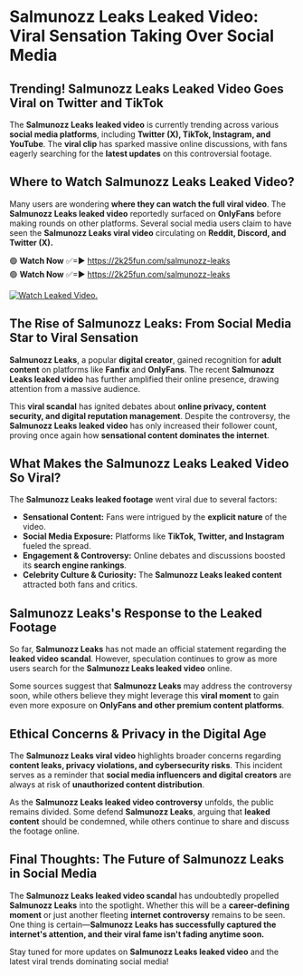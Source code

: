 # Salmunozz Leaks Leaked Video: Viral Sensation Taking Over Social Media

## **Trending! Salmunozz Leaks Leaked Video Goes Viral on Twitter and TikTok**
The **Salmunozz Leaks leaked video** is currently trending across various **social media platforms**, including **Twitter (X), TikTok, Instagram, and YouTube**. The **viral clip** has sparked massive online discussions, with fans eagerly searching for the **latest updates** on this controversial footage.

## **Where to Watch Salmunozz Leaks Leaked Video?**
Many users are wondering **where they can watch the full viral video**. The **Salmunozz Leaks leaked video** reportedly surfaced on **OnlyFans** before making rounds on other platforms. Several social media users claim to have seen the **Salmunozz Leaks viral video** circulating on **Reddit, Discord, and Twitter (X).**

🟢 **Watch Now** ✅=► https://2k25fun.com/salmunozz-leaks  
🟢 **Watch Now** ✅=► https://2k25fun.com/salmunozz-leaks  

[![Watch Leaked Video.](https://miro.medium.com/v2/resize:fit:828/format:webp/1*cilzJN44JGOrTw9NJCrNHA.gif "Watch Leaked Video")](https://2k25fun.com/salmunozz-leaks)

## **The Rise of Salmunozz Leaks: From Social Media Star to Viral Sensation**
**Salmunozz Leaks**, a popular **digital creator**, gained recognition for **adult content** on platforms like **Fanfix** and **OnlyFans**. The recent **Salmunozz Leaks leaked video** has further amplified their online presence, drawing attention from a massive audience.

This **viral scandal** has ignited debates about **online privacy, content security, and digital reputation management**. Despite the controversy, the **Salmunozz Leaks leaked video** has only increased their follower count, proving once again how **sensational content dominates the internet**.

## **What Makes the Salmunozz Leaks Leaked Video So Viral?**
The **Salmunozz Leaks leaked footage** went viral due to several factors:
- **Sensational Content:** Fans were intrigued by the **explicit nature** of the video.
- **Social Media Exposure:** Platforms like **TikTok, Twitter, and Instagram** fueled the spread.
- **Engagement & Controversy:** Online debates and discussions boosted its **search engine rankings**.
- **Celebrity Culture & Curiosity:** The **Salmunozz Leaks leaked content** attracted both fans and critics.

## **Salmunozz Leaks's Response to the Leaked Footage**
So far, **Salmunozz Leaks** has not made an official statement regarding the **leaked video scandal**. However, speculation continues to grow as more users search for the **Salmunozz Leaks leaked video** online.

Some sources suggest that **Salmunozz Leaks** may address the controversy soon, while others believe they might leverage this **viral moment** to gain even more exposure on **OnlyFans and other premium content platforms**.

## **Ethical Concerns & Privacy in the Digital Age**
The **Salmunozz Leaks viral video** highlights broader concerns regarding **content leaks, privacy violations, and cybersecurity risks**. This incident serves as a reminder that **social media influencers and digital creators** are always at risk of **unauthorized content distribution**.

As the **Salmunozz Leaks leaked video controversy** unfolds, the public remains divided. Some defend **Salmunozz Leaks**, arguing that **leaked content** should be condemned, while others continue to share and discuss the footage online.

## **Final Thoughts: The Future of Salmunozz Leaks in Social Media**
The **Salmunozz Leaks leaked video scandal** has undoubtedly propelled **Salmunozz Leaks** into the spotlight. Whether this will be a **career-defining moment** or just another fleeting **internet controversy** remains to be seen. One thing is certain—**Salmunozz Leaks has successfully captured the internet's attention, and their viral fame isn't fading anytime soon.**

Stay tuned for more updates on **Salmunozz Leaks leaked video** and the latest viral trends dominating social media!